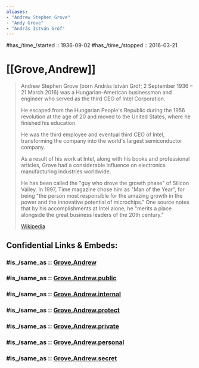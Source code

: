 ```yaml
---
aliases:
- "Andrew Stephen Grove"
- "Andy Grove"
- "András István Gróf"
---
```


#has_/time_/started :: 1936-09-02 
#has_/time_/stopped  :: 2016-03-21 

# [[Grove,Andrew]]  

> Andrew Stephen Grove (born András István Gróf; 2 September 1936 – 21 March 2016) 
> was a Hungarian-American businessman and engineer 
> who served as the third CEO of Intel Corporation. 
> 
> He escaped from the Hungarian People's Republic during the 1956 revolution 
> at the age of 20 and moved to the United States, where he finished his education. 
> 
> He was the third employee and eventual third CEO of Intel, 
> transforming the company into the world's largest semiconductor company.
>
> As a result of his work at Intel, along with his books and professional articles, 
> Grove had a considerable influence on electronics manufacturing industries worldwide. 
> 
> He has been called the "guy who drove the growth phase" of Silicon Valley. 
> In 1997, Time magazine chose him as "Man of the Year", 
> for being "the person most responsible for the amazing growth in the power and the innovative potential of microchips." 
> One source notes that by his accomplishments at Intel alone, 
> he "merits a place alongside the great business leaders of the 20th century."
>
> [Wikipedia](https://en.wikipedia.org/wiki/Andrew%20Grove)


## Confidential Links & Embeds: 

### #is_/same_as :: [Grove,Andrew](/_Standards/Society/Economics/Business/Business-Entity/IT~Company/Semiconductor-Industry/Intel/Grove,Andrew.md) 

### #is_/same_as :: [Grove,Andrew.public](/_public/Society/Economics/Business/Business-Entity/IT~Company/Semiconductor-Industry/Intel/Grove,Andrew.public.md) 

### #is_/same_as :: [Grove,Andrew.internal](/_internal/Society/Economics/Business/Business-Entity/IT~Company/Semiconductor-Industry/Intel/Grove,Andrew.internal.md) 

### #is_/same_as :: [Grove,Andrew.protect](/_protect/Society/Economics/Business/Business-Entity/IT~Company/Semiconductor-Industry/Intel/Grove,Andrew.protect.md) 

### #is_/same_as :: [Grove,Andrew.private](/_private/Society/Economics/Business/Business-Entity/IT~Company/Semiconductor-Industry/Intel/Grove,Andrew.private.md) 

### #is_/same_as :: [Grove,Andrew.personal](/_personal/Society/Economics/Business/Business-Entity/IT~Company/Semiconductor-Industry/Intel/Grove,Andrew.personal.md) 

### #is_/same_as :: [Grove,Andrew.secret](/_secret/Society/Economics/Business/Business-Entity/IT~Company/Semiconductor-Industry/Intel/Grove,Andrew.secret.md)

